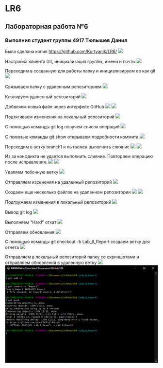 # LR6
## Лабораторная работа №6
### Выполнил студент группы 4917 Тюпышев Данил

Была сделана копия https://github.com/Kurtyanik/LR6/
![](Screenshots/1.png)

Настройка клиента Git, инициализация группы, имени и почты
![](Screenshots/2.png)

Переходим в созданную для работы папку и инициализируем ее как git
![](Screenshots/3.png)

Связываем папку с удаленным репозиторием
![](Screenshots/4.png)

Клонируем удаленный репозиторий
![](Screenshots/5.png)

Добвляем новый файл через интерфейс GitHub
![](Screenshots/6.png)
![](Screenshots/7.png)

Подтягиваем изменения на локальный репозиторий
![](Screenshots/8.png)

С помощью команды git log получем список операций
![](Screenshots/9.png)

С помозью команды git show открываем подробности коммита
![](Screenshots/10.png)

Переходим в ветку branch1 и пытаемся выполнить слияние
![](Screenshots/11.png)
![](Screenshots/12.png)

Из за конфдикта не удается выполнить слияние.
Повторяем операцию после исправления.
![](Screenshots/13.png)
![](Screenshots/14.png)

Удаляем побочную ветку
![](Screenshots/15.png)

Отправляем изсенения на удаленный репозиторий
![](Screenshots/16.png)

Создаем еще несколько файлов на удаленном репозитории
![](Screenshots/17.png)
![](Screenshots/18.png)

Подгружаем изменения в локальный репозиторий
![](Screenshots/19.png)

Вывод git log
![](Screenshots/20.png)

Выполняем "Hard" откат
![](Screenshots/21.png)

Отпраляем обновления
![](Screenshots/22.png)

С помощью команды git checkout -b Lab_6_Report создаем ветку для отчета
![](Screenshots/23.png)

Отправляем в локальный репозиторий папку со скриншотами и отправляем обновления в удаленную ветку
![](Screenshots/24.png)
![](Screenshots/25.png)